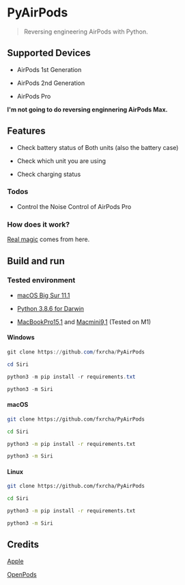 # PyAirPods
> Reversing engineering AirPods with Python.

## Supported Devices

* AirPods 1st Generation

* AirPods 2nd Generation

* AirPods Pro

**I'm not going to do reversing enginnering AirPods Max.**

## Features

- Check battery status of Both units (also the battery case)

- Check which unit you are using

- Check charging status

### Todos

- Control the Noise Control of AirPods Pro

### How does it work?

[Real magic](https://github.com/adolfintel/OpenPods/blob/master/OpenPods/app/src/main/java/com/dosse/airpods/PodsService.java) comes from here.

## Build and run

### Tested environment

* [macOS Big Sur 11.1](https://www.apple.com/macos/big-sur/)

* [Python 3.8.6 for Darwin](https://www.python.org/downloads/release/python-386/)

* [MacBookPro15,1](https://support.apple.com/kb/SP776) and [Macmini9,1](https://www.apple.com/mac-mini/) (Tested on M1)

#### Windows

```powershell
git clone https://github.com/fxrcha/PyAirPods

cd Siri

python3 -m pip install -r requirements.txt

python3 -m Siri
```

#### macOS

```zsh
git clone https://github.com/fxrcha/PyAirPods

cd Siri

python3 -m pip install -r requirements.txt

python3 -m Siri
```

#### Linux

```bash
git clone https://github.com/fxrcha/PyAirPods

cd Siri

python3 -m pip install -r requirements.txt

python3 -m Siri
```

## Credits

[Apple](https://apple.com)

[OpenPods](https://github.com/adolfintel/OpenPods)

